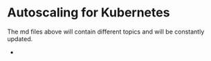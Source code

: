 # Autoscaling for Kubernetes
The md files above will contain different topics and will be constantly updated.

- [VPA]: https://github.com/ugurbzkrt/autoscaler-kubernetes/blob/main/vpa-kubernetes.md "VPA"
